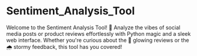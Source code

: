 # Sentiment_Analysis_Tool
Welcome to the Sentiment Analysis Tool! 🚀 Analyze the vibes of social media posts or product reviews effortlessly with Python magic and a sleek web interface. Whether you're curious about the 🌟 glowing reviews or the 🌧️ stormy feedback, this tool has you covered!
